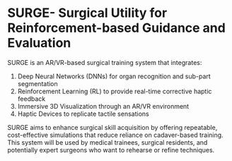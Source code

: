 # SURGE- Surgical Utility for Reinforcement-based Guidance and Evaluation 

SURGE is an AR/VR-based surgical training system that integrates:
1. Deep Neural Networks (DNNs) for organ recognition and sub-part segmentation
2. Reinforcement Learning (RL) to provide real-time corrective haptic feedback
3. Immersive 3D Visualization through an AR/VR environment
4. Haptic Devices to replicate tactile sensations

SURGE aims to enhance surgical skill acquisition by offering repeatable, cost-effective simulations that reduce reliance on cadaver-based training. This system will be used by medical trainees, surgical residents, and potentially expert surgeons who want to rehearse or refine techniques.
